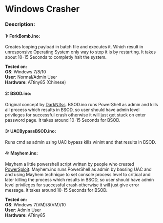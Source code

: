 # Windows Crasher

### Description:

#### 1: ForkBomb.ino:<br>
Creates looping payload in batch file and executes it. Which result in unresponsive Operating System only way to stop it is by restarting. 
It takes about 10-15 Seconds to completly halt the system.<br>

**Tested on:**<br>
**OS**: Windows 7/8/10<br>
**User**: Normal/Admin User<br>
**Hardware**: ATtiny85 (Chinese)

#### 2: BSOD.ino:<br>
Original concept by [DarkN3ss](https://forums.hak5.org/topic/33268-payload-windows-bsod/). BSOD.ino runs PowerShell as admin and kills all process which results in BSOD, so user should have admin level privileges for successful crash otherwise it will just get stuck on enter password page. It takes around 10-15 Seconds for BSOD.

#### 3: UACBypassBSOD.ino:<br>
Runs cmd as admin using UAC bypass kills winint and that results in BSOD.<br>

#### 4: Mayhem.ino:<br>
Mayhem a little powershell script written by people who created [PowerSploit](https://github.com/PowerShellMafia/PowerSploit). Mayhem.ino runs PowerShell as admin by bassing UAC and and using Mayhem technique to set console process level to critical and later killing the process which results in BSOD, so user should have admin level privileges for successful crash otherwise it will just give error message. It takes around 10-15 Seconds for BSOD.
<br>

**Tested on:**<br>
**OS**: Windows 7(VM)/8(VM)/10<br>
**User**: Admin User<br>
**Hardware**: ATtiny85
